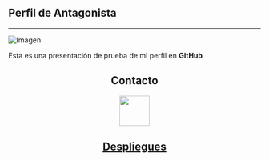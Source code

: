 ## Perfil de Antagonista
---
![Imagen](https://c.tenor.com/tKQ3Qa8ZK2AAAAAC/beavis-butthead.gif)

Esta es una presentación de prueba de mi perfil en **GitHub**

<h2 align="center">Contacto</h2>
<p align="center">
    <a href="https://twitter.com/_gardenking" target="_blank">
        <img src="https://cdn.icon-icons.com/icons2/895/PNG/512/Twitter_icon_icon-icons.com_69154.png" 
    height="60"
</p>
<h2 align="center">Despliegues</h2>
